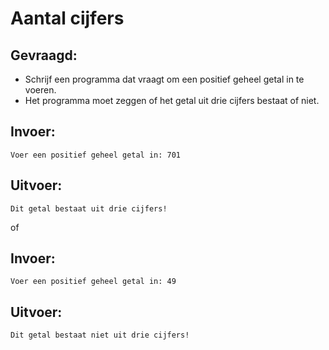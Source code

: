# Aantal cijfers

## Gevraagd:

* Schrijf een programma dat vraagt om een positief geheel getal in te voeren.
* Het programma moet zeggen of het getal uit drie cijfers bestaat of niet.

## Invoer:
```
Voer een positief geheel getal in: 701
```

## Uitvoer:

```
Dit getal bestaat uit drie cijfers!

```
of

## Invoer:
```
Voer een positief geheel getal in: 49
```

## Uitvoer:

```
Dit getal bestaat niet uit drie cijfers!

```

